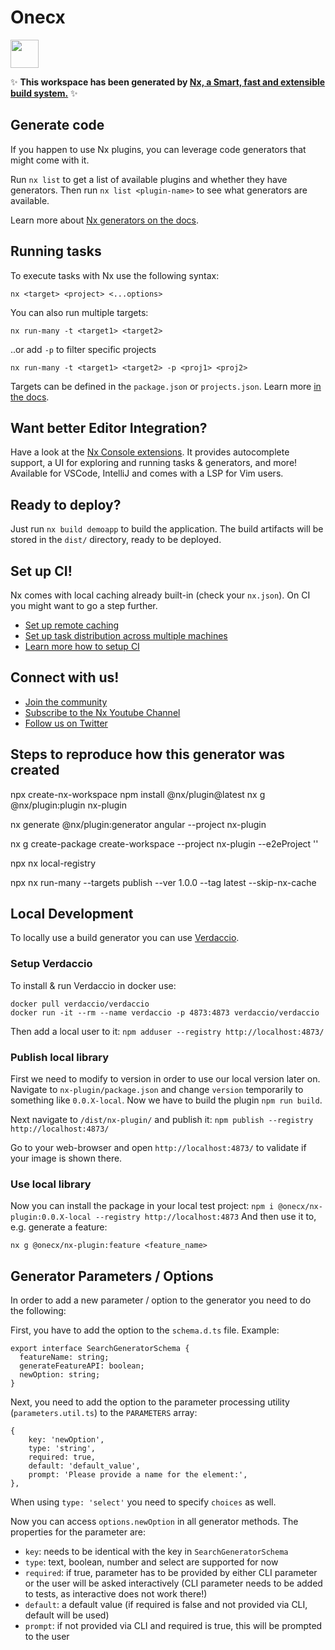 # Onecx

<a alt="Nx logo" href="https://nx.dev" target="_blank" rel="noreferrer"><img src="https://raw.githubusercontent.com/nrwl/nx/master/images/nx-logo.png" width="45"></a>

✨ **This workspace has been generated by [Nx, a Smart, fast and extensible build system.](https://nx.dev)** ✨

## Generate code

If you happen to use Nx plugins, you can leverage code generators that might come with it.

Run `nx list` to get a list of available plugins and whether they have generators. Then run `nx list <plugin-name>` to see what generators are available.

Learn more about [Nx generators on the docs](https://nx.dev/plugin-features/use-code-generators).

## Running tasks

To execute tasks with Nx use the following syntax:

```
nx <target> <project> <...options>
```

You can also run multiple targets:

```
nx run-many -t <target1> <target2>
```

..or add `-p` to filter specific projects

```
nx run-many -t <target1> <target2> -p <proj1> <proj2>
```

Targets can be defined in the `package.json` or `projects.json`. Learn more [in the docs](https://nx.dev/core-features/run-tasks).

## Want better Editor Integration?

Have a look at the [Nx Console extensions](https://nx.dev/nx-console). It provides autocomplete support, a UI for exploring and running tasks & generators, and more! Available for VSCode, IntelliJ and comes with a LSP for Vim users.

## Ready to deploy?

Just run `nx build demoapp` to build the application. The build artifacts will be stored in the `dist/` directory, ready to be deployed.

## Set up CI!

Nx comes with local caching already built-in (check your `nx.json`). On CI you might want to go a step further.

- [Set up remote caching](https://nx.dev/core-features/share-your-cache)
- [Set up task distribution across multiple machines](https://nx.dev/nx-cloud/features/distribute-task-execution)
- [Learn more how to setup CI](https://nx.dev/recipes/ci)

## Connect with us!

- [Join the community](https://nx.dev/community)
- [Subscribe to the Nx Youtube Channel](https://www.youtube.com/@nxdevtools)
- [Follow us on Twitter](https://twitter.com/nxdevtools)


## Steps to reproduce how this generator was created

npx create-nx-workspace
npm install @nx/plugin@latest
nx g @nx/plugin:plugin nx-plugin

nx generate @nx/plugin:generator angular --project nx-plugin

nx g create-package create-workspace --project nx-plugin --e2eProject ''

npx nx local-registry

npx nx run-many --targets publish --ver 1.0.0 --tag latest --skip-nx-cache


## Local Development
To locally use a build generator you can use [Verdaccio](https://verdaccio.org/).

### Setup Verdaccio
To install & run Verdaccio in docker use:
```
docker pull verdaccio/verdaccio
docker run -it --rm --name verdaccio -p 4873:4873 verdaccio/verdaccio
```

Then add a local user to it: `npm adduser --registry http://localhost:4873/`

### Publish local library
First we need to modify to version in order to use our local version later on.
Navigate to `nx-plugin/package.json` and change `version` temporarily to something like `0.0.X-local`.
Now we have to build the plugin `npm run build`.

Next navigate to `/dist/nx-plugin/` and publish it: `npm publish --registry http://localhost:4873/`

Go to your web-browser and open `http://localhost:4873/` to validate if your image is shown there.

### Use local library
Now you can install the package in your local test project:
`npm i @onecx/nx-plugin:0.0.X-local --registry http://localhost:4873`
And then use it to, e.g. generate a feature:
```
nx g @onecx/nx-plugin:feature <feature_name>
```



## Generator Parameters / Options
In order to add a new parameter / option to the generator you need to do the following:

First, you have to add the option to the `schema.d.ts` file.
Example:
```
export interface SearchGeneratorSchema {
  featureName: string;
  generateFeatureAPI: boolean;
  newOption: string;
}
```

Next, you need to add the option to the parameter processing utility (`parameters.util.ts`) to the `PARAMETERS` array:
```
{
    key: 'newOption',
    type: 'string',
    required: true,
    default: 'default_value',
    prompt: 'Please provide a name for the element:',
},
```

When using `type: 'select'` you need to specify `choices` as well.

Now you can access `options.newOption` in all generator methods.
The properties for the parameter are:
- `key`: needs to be identical with the key in `SearchGeneratorSchema`
- `type`: text, boolean, number and select are supported for now
- `required`: if true, parameter has to be provided by either CLI parameter or the user will be asked interactively (CLI parameter needs to be added to tests, as interactive does not work there!)
- `default`: a default value (if required is false and not provided via CLI, default will be used)
- `prompt`: if not provided via CLI and required is true, this will be prompted to the user 
